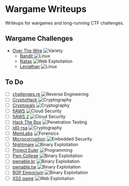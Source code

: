# Wargame Writeups

Writeups for wargames and long-running CTF challenges.

## Wargame Challenges

- [Over The Wire](OverTheWire) ![Variety](https://img.shields.io/badge/Variety-purple)
  - [Bandit](OverTheWire/Bandit.md) ![Linux](https://img.shields.io/badge/Linux-yellow)
  - [Natas](OverTheWire/Natas.md) ![Web Exploitation](https://img.shields.io/badge/Web%20Exploitation-brightgreen)
  - [Leviathan](OverTheWire/Leviathan.md) ![Linux](https://img.shields.io/badge/Linux-yellow)

## To Do

- [ ] [challenges.re](https://challenges.re/) ![Reverse Engineering](https://img.shields.io/badge/Reverse%20Engineering-red)
- [ ] [CryptoHack](https://cryptohack.org/) ![Cryptography](https://img.shields.io/badge/Cryptography-blue)
- [ ] [Cryptopals](https://cryptopals.com/) ![Cryptography](https://img.shields.io/badge/Cryptography-blue)
- [ ] [flAWS](http://flaws.cloud/) ![Cloud Security](https://img.shields.io/badge/Cloud%20Security-skyblue)
- [ ] [flAWS 2](http://flaws2.cloud/) ![Cloud Security](https://img.shields.io/badge/Cloud%20Security-skyblue)
- [ ] [Hack The Box](https://www.hackthebox.eu/) ![Penetration Testing](https://img.shields.io/badge/Penetration%20Testing-blueviolet)
- [ ] [id0-rsa](https://id0-rsa.pub/) ![Cryptography](https://img.shields.io/badge/Cryptography-blue)
- [ ] [MemLabs](https://github.com/stuxnet999/MemLabs) ![Forensics](https://img.shields.io/badge/Forensics-darkorange)
- [ ] [Microcorruption](https://microcorruption.com/) ![Embedded Security](https://img.shields.io/badge/Embedded%20Security-darkred)
- [ ] [Nightmare](https://guyinatuxedo.github.io/) ![Binary Exploitation](https://img.shields.io/badge/Binary%20Exploitation-darkred)
- [ ] [Project Euler](https://projecteuler.net/) ![Programming](https://img.shields.io/badge/Programming-darkblue)
- [ ] [Pwn College](https://pwn.college/) ![Binary Exploitation](https://img.shields.io/badge/Binary%20Exploitation-darkred)
- [ ] [pwnable.kr](https://pwnable.kr/) ![Binary Exploitation](https://img.shields.io/badge/Binary%20Exploitation-darkred)
- [ ] [pwnable.tw](https://pwnable.tw/) ![Binary Exploitation](https://img.shields.io/badge/Binary%20Exploitation-darkred)
- [ ] [ROP Emporium](https://ropemporium.com/) ![Binary Exploitation](https://img.shields.io/badge/Binary%20Exploitation-darkred)
- [ ] [XSS game](https://xss-game.appspot.com/) ![Web Exploitation](https://img.shields.io/badge/Web%20Exploitation-brightgreen)
